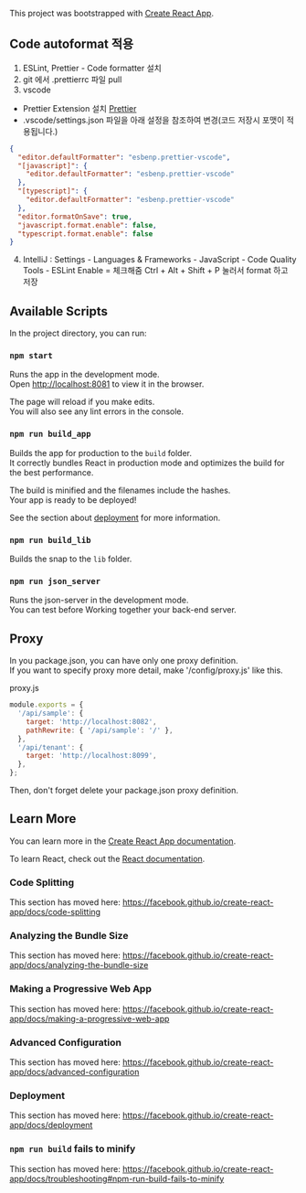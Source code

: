 This project was bootstrapped with [Create React App](https://github.com/facebook/create-react-app).

## Code autoformat 적용

1. ESLint, Prettier - Code formatter 설치
2. git 에서 .prettierrc 파일 pull
3. vscode
- Prettier Extension 설치 [Prettier](https://marketplace.visualstudio.com/items?itemName=esbenp.prettier-vscode)
- .vscode/settings.json 파일을 아래 설정을 참조하여 변경(코드 저장시 포맷이 적용됩니다.)
```json
{
  "editor.defaultFormatter": "esbenp.prettier-vscode",
  "[javascript]": {
    "editor.defaultFormatter": "esbenp.prettier-vscode"
  },
  "[typescript]": {
    "editor.defaultFormatter": "esbenp.prettier-vscode"
  },
  "editor.formatOnSave": true,
  "javascript.format.enable": false,
  "typescript.format.enable": false
}
```   
   
4. IntelliJ : Settings - Languages & Frameworks - JavaScript - Code Quality Tools - ESLint
   Enable = 체크해줌
   Ctrl + Alt + Shift + P 눌러서 format 하고 저장

## Available Scripts

In the project directory, you can run:

### `npm start`

Runs the app in the development mode.<br>
Open [http://localhost:8081](http://localhost:8081) to view it in the browser.

The page will reload if you make edits.<br>
You will also see any lint errors in the console.

### `npm run build_app`

Builds the app for production to the `build` folder.<br>
It correctly bundles React in production mode and optimizes the build for the best performance.

The build is minified and the filenames include the hashes.<br>
Your app is ready to be deployed!

See the section about [deployment](https://facebook.github.io/create-react-app/docs/deployment) for more information.

### `npm run build_lib`

Builds the snap to the `lib` folder.<br>

### `npm run json_server`

Runs the json-server in the development mode.<br>
You can test before Working together your back-end server.

## Proxy

In you package.json, you can have only one proxy definition.<br>
If you want to specify proxy more detail, make '/config/proxy.js' like this.

proxy.js

```javascript
module.exports = {
  '/api/sample': {
    target: 'http://localhost:8082',
    pathRewrite: { '/api/sample': '/' },
  },
  '/api/tenant': {
    target: 'http://localhost:8099',
  },
};
```

Then, don't forget delete your package.json proxy definition.

## Learn More

You can learn more in the [Create React App documentation](https://facebook.github.io/create-react-app/docs/getting-started).

To learn React, check out the [React documentation](https://reactjs.org/).

### Code Splitting

This section has moved here: https://facebook.github.io/create-react-app/docs/code-splitting

### Analyzing the Bundle Size

This section has moved here: https://facebook.github.io/create-react-app/docs/analyzing-the-bundle-size

### Making a Progressive Web App

This section has moved here: https://facebook.github.io/create-react-app/docs/making-a-progressive-web-app

### Advanced Configuration

This section has moved here: https://facebook.github.io/create-react-app/docs/advanced-configuration

### Deployment

This section has moved here: https://facebook.github.io/create-react-app/docs/deployment

### `npm run build` fails to minify

This section has moved here: https://facebook.github.io/create-react-app/docs/troubleshooting#npm-run-build-fails-to-minify
